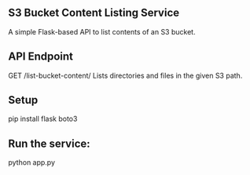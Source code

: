 ## S3 Bucket Content Listing Service
A simple Flask-based API to list contents of an S3 bucket.

## API Endpoint
GET /list-bucket-content/<path>
Lists directories and files in the given S3 path.


## Setup

pip install flask boto3

## Run the service:
python app.py
